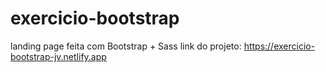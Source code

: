 # exercicio-bootstrap
landing page feita com Bootstrap + Sass
link do projeto: https://exercicio-bootstrap-jv.netlify.app
